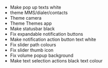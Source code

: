 * Make pop up texts white
* theme MMS/dialer/contacts
* Theme camera
* Theme Themes app
* Make statusbar black
* Fix expandable notification buttons
* Make notification action button text white
* Fix slider path colours
* Fix slider thumb icon
* Fix volume popup background
* Make text selection actions black text colour

